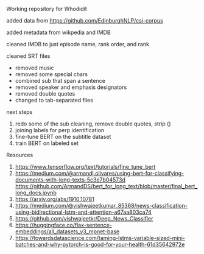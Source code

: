 Working repository for Whodidit

added data from https://github.com/EdinburghNLP/csi-corpus

added metadata from wikpedia and IMDB

cleaned IMDB to just episode name, rank order, and rank

cleaned SRT files 
* removed music
* removed some special chars
* combined sub that span a sentence
* removed speaker and emphasis designators
* removed double quotes
* changed to tab-separated files

next steps 
1. redo some of the sub cleaning, remove double quotes, strip ()
2. joining labels for perp identification
3. fine-tune BERT on the subtitle dataset
4. train BERT on labeled set

Resources
1. https://www.tensorflow.org/text/tutorials/fine_tune_bert
2. https://medium.com/@armandj.olivares/using-bert-for-classifying-documents-with-long-texts-5c3e7b04573d
    https://github.com/ArmandDS/bert_for_long_text/blob/master/final_bert_long_docs.ipynb
3. https://arxiv.org/abs/1910.10781
4. https://medium.com/@vishwajeetkumar_85368/news-classification-using-bidirectional-lstm-and-attention-a67aa803ca74
5. https://github.com/vishwajeetkr/Deep_News_Classifier
6. https://huggingface.co/flax-sentence-embeddings/all_datasets_v3_mpnet-base
7. https://towardsdatascience.com/taming-lstms-variable-sized-mini-batches-and-why-pytorch-is-good-for-your-health-61d35642972e



